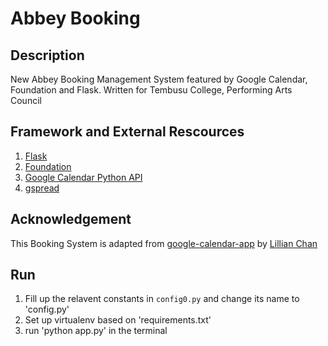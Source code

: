Abbey Booking
===================

## Description

New Abbey Booking Management System featured by Google Calendar, Foundation and Flask. Written for Tembusu College, Performing Arts Council

## Framework and External Rescources

1. [Flask](http://flask.pocoo.org/)
2. [Foundation](http://foundation.zurb.com/)
3. [Google Calendar Python API](https://developers.google.com/google-apps/calendar/‎)
4. [gspread](https://github.com/burnash/gspread)

## Acknowledgement

This Booking System is adapted from [google-calendar-app](https://github.com/lillchan/google-calendar-app) by [Lillian Chan](https://github.com/lillchan)

## Run

1. Fill up the relavent constants in `config0.py` and change its name to 'config.py'
2. Set up virtualenv based on 'requirements.txt'
3. run 'python app.py' in the terminal
